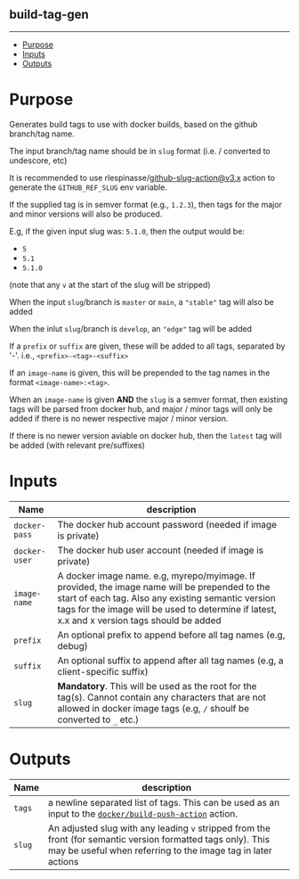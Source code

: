 build-tag-gen
-------------
-------------

- [Purpose](#purpose)
- [Inputs](#inputs)
- [Outputs](#outputs)
# Purpose
Generates build tags to use with docker builds, based on the github branch/tag name.

The input branch/tag name should be in `slug` format (i.e. / converted to undescore, etc)

It is recommended to use rlespinasse/github-slug-action@v3.x action to generate the `GITHUB_REF_SLUG` env variable.

If the supplied tag is in semver format (e.g., `1.2.3`), then tags for the major and minor versions will also be produced.

E.g, if the given input slug was: `5.1.0`, then the output would be:

- `5`
- `5.1`
- `5.1.0`

(note that any `v` at the start of the slug will be stripped)

When the input `slug`/branch is `master` or `main`, a `"stable"` tag will also be added

When the inlut `slug`/branch is `develop`, an `"edge"` tag will be added

If a `prefix` or `suffix` are given, these will be added to all tags, separated by '-'. i.e., `<prefix>-<tag>-<suffix>`

If an `image-name` is given, this will be prepended to the tag names in the format `<image-name>:<tag>`.

When an `image-name` is given **AND** the `slug` is a semver format, then existing tags will be parsed from docker hub, and major / minor tags will only be added if there is no newer respective major / minor version.

If there is no newer version aviable on docker hub, then the `latest` tag will be added (with relevant pre/suffixes)

# Inputs

| Name | description |
|------|-------------|
| `docker-pass` | The docker hub account password (needed if image is private) |
| `docker-user` | The docker hub user account (needed if image is private) |
| `image-name` | A docker image name. e.g, myrepo/myimage. If provided, the image name will be prepended to the start of each tag. Also any existing semantic version tags for the image will be used to determine if latest, x.x and x version tags should be added |
| `prefix` | An optional prefix to append before all tag names (e.g, debug) |
| `suffix` | An optional suffix to append after all tag names (e.g, a client-specific suffix) |
| `slug` | **Mandatory**.  This will be used as the root for the tag(s). Cannot contain any characters that are not allowed in docker image tags (e.g, `/` shoulf be converted to `_`  etc.) |

# Outputs
| Name | description |
|------|-------------|
| `tags` | a newline separated list of tags. This can be used as an input to the [`docker/build-push-action`](https://github.com/docker/build-push-action) action. |
| `slug` | An adjusted slug with any leading `v` stripped from the front (for semantic version formatted tags only). This may be useful when referring to the image tag in later actions | 
